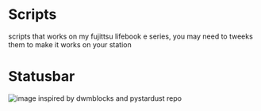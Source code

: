 # Scripts
scripts that works on my fujittsu lifebook e series, you may need to tweeks them to make it works on your station

# Statusbar
![image](https://github.com/GleanweP/Scripts-and-status-bar/assets/146883940/b5fd84d6-dda4-4a57-9091-6a6f2040bbf0)
inspired by dwmblocks and pystardust repo

